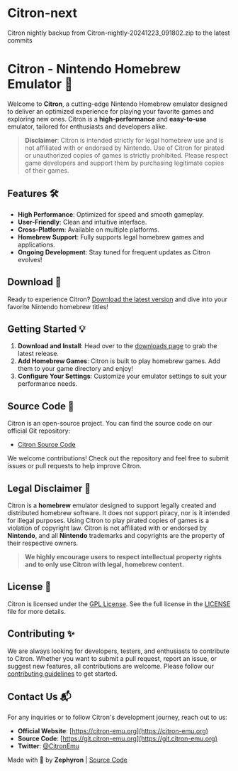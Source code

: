 # Citron-next
Citron nightly backup from Citron-nightly-20241223_091802.zip to the latest commits

# Citron - Nintendo Homebrew Emulator 🍋

Welcome to **Citron**, a cutting-edge Nintendo Homebrew emulator designed to deliver an optimized experience for playing your favorite games and exploring new ones. Citron is a **high-performance** and **easy-to-use** emulator, tailored for enthusiasts and developers alike.

> **Disclaimer**: Citron is intended strictly for legal homebrew use and is not affiliated with or endorsed by Nintendo. Use of Citron for pirated or unauthorized copies of games is strictly prohibited. Please respect game developers and support them by purchasing legitimate copies of their games.

## Features 🛠️

- **High Performance**: Optimized for speed and smooth gameplay.
- **User-Friendly**: Clean and intuitive interface.
- **Cross-Platform**: Available on multiple platforms.
- **Homebrew Support**: Fully supports legal homebrew games and applications.
- **Ongoing Development**: Stay tuned for frequent updates as Citron evolves!

## Download 🚀

Ready to experience Citron? [Download the latest version](https://git.citron-emu.org/Citron/Citron/releases) and dive into your favorite Nintendo homebrew titles!

## Getting Started 💡

1. **Download and Install**: Head over to the [downloads page](https://git.citron-emu.org/Citron/Citron/releases) to grab the latest release.
2. **Add Homebrew Games**: Citron is built to play homebrew games. Add them to your game directory and enjoy!
3. **Configure Your Settings**: Customize your emulator settings to suit your performance needs.

## Source Code 🔧

Citron is an open-source project. You can find the source code on our official Git repository:

- [Citron Source Code](https://git.citron-emu.org/)

We welcome contributions! Check out the repository and feel free to submit issues or pull requests to help improve Citron.

## Legal Disclaimer 📜

Citron is a **homebrew** emulator designed to support legally created and distributed homebrew software. It does not support piracy, nor is it intended for illegal purposes. Using Citron to play pirated copies of games is a violation of copyright law. Citron is not affiliated with or endorsed by **Nintendo**, and all **Nintendo** trademarks and copyrights are the property of their respective owners.

> **We highly encourage users to respect intellectual property rights and to only use Citron with legal, homebrew content.**

## License 📄

Citron is licensed under the [GPL License](https://www.gnu.org/licenses/gpl-3.0.html). See the full license in the [LICENSE](LICENSE) file for more details.

## Contributing ✨

We are always looking for developers, testers, and enthusiasts to contribute to Citron. Whether you want to submit a pull request, report an issue, or suggest new features, all contributions are welcome. Please follow our [contributing guidelines](CONTRIBUTING.md) to get started.

## Contact Us 📬

For any inquiries or to follow Citron's development journey, reach out to us:

- **Official Website**: [https://citron-emu.org](https://citron-emu.org)
- **Source Code**: [https://git.citron-emu.org](https://git.citron-emu.org)
- **Twitter**: [@CitronEmu](https://twitter.com/CitronEmu)

Made with 💚 by **Zephyron** | [Source Code](https://git.citron-emu.org)